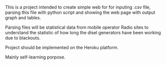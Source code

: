This is a project intended to create simple web for for inputing .csv file, parsing this file with python script and showing the web page with output graph and tables.

Parsing files will be statistical data from mobile operator Radio sites to understand the statistic of how long the disel generators have been working due to blackouts. 


Project should be implemented on the Heroku platform. 

Mainly self-learning porpose.